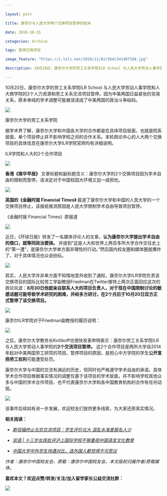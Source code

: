 ```yaml
---

layout: post

title: 康奈尔与人民大学两个交换项目暂停的始末

date: 2018-10-31

categories: Archive

tags: 暂停交换项目

image_feature: "https://i.loli.net/2018/11/02/5bdc34140f3d8.jpg"

description: 10月20日，康奈尔大学的劳工关系学院ILR School 与人民大学劳动人事学院和人大商学院的2个人力资源和劳工关系交流项目暂停。

---
```


10月20日，康奈尔大学的劳工关系学院ILR School 与人民大学劳动人事学院和人大商学院的2个人力资源和劳工关系交流项目暂停。因为中美两国日益紧张的贸易关系，原本单纯的学术调整可能被误读成了中美两国的政治斗争砝码。

![](https://i.loli.net/2018/11/02/5bdc34140f3d8.jpg)

<figcaption>康奈尔大学的劳工关系学院</figcaption>

据学术界了解，康奈尔大学和中国各大学的合作都是在具体项目层面，也就是院系层面，单个项目停止并不影响学校之间的合作关系。本轮舆论中心的人大两个交换项目的具体信息在康奈尔大学ILR学院官网均有详细说明。

ILR学院和人大的2个合作项目

![](https://i.loli.net/2018/11/02/5bdc341a32017.jpg)

**香港《南华早报》** 文章标题和副标题含义：康奈尔大学的2个交换项目因为学术自由的限制而暂停，该决定对于中国校园大环境又加一成担忧。

![](https://i.loli.net/2018/11/02/5bdc341e1c522.jpg)

**英国的《金融时报 Financial Times》** 报道了康奈尔大学和中国的人民大学的一个交换项目停止，该报纸推测原因是人民大学限制学术自由导致项目暂停。

《金融时报 Financial Times》原报道

![](https://i.loli.net/2018/11/02/5bdc3422a7091.jpg)

近日，《环球日报》转发了一名媒体评论人的文章，**认为康奈尔大学提出学术自由的借口，就等同政治要挟。** 并提到“这是人大和世界上两百多所大学合作交往史上的“第一遭”，是康奈尔大学单方面非理性的行动。”然后国内校友圈和媒体圈就爆炸了，对于具体情况也众说纷纭。

![](https://i.loli.net/2018/11/02/5bdc3425c1742.jpg)

其实，人民大学并非单方面不知情地意外收到了通知，康奈尔大学ILR学院负责该交换项目的国际比较劳工学副教授Friedman在Twitter推特上两次正面回应这次的舆论风波：**8月30日他就亲自联系人大的项目负责人，对于现在中国限制讨论的敏感话题可能导致学术研究的困难，并经多方研讨，在2个月后于10月20日双方正式暂停了该交换项目。**

![](https://i.loli.net/2018/11/02/5bdc342819b05.jpg)

康奈尔ILR学院对于Friedman副教授的履历说明：

![](https://i.loli.net/2018/11/02/5bdc342a85ff5.jpg)

之后，康奈尔大学教务长Kotlikoff也很快发表申明表示：康奈尔劳工关系学院ILR与人民大学劳动人事学院的**2个交流项目暂停。** 这2个合作项目是两所大学自2014年起对中美两国劳工研究的项目。暂停项目的原因，是担心中方学院的学生**公开宣扬劳工权利**可能遭受处罚。

康奈尔大学与中国的交流有渊远的历史，但同时也严格遵守学术自由的承诺。具体学术合作项目根据事实情况的调整仅基于该项目的学术层面，并不影响学校其他众多与中国的学术合作项目，也不代表康奈尔大学和各中国教育机构的合作有任何动摇。

![](https://i.loli.net/2018/11/02/5bdc342d42403.jpg)

该事件后续如有进一步发展，欢迎校友们提供更多线索，为大家还原真实情况。

**相关阅读：**

- [_斯坦福终止北京交流项目︱学生评价北大 混乱水准差报名人少_](http://mp.weixin.qq.com/s?__biz=MzAxMTQ4NDczNQ==&mid=2649700298&idx=1&sn=410eb41be06c8d2cd8d7f939ed85127e&chksm=835bfc9ab42c758c58c7c1f7315fd013c4008545f3c12782d1e7b4005b8588c1cc448b340853&scene=21#wechat_redirect)

- [_双语 \| 十三岁女孩批评沪上国际学校不够重视中国语言文化教育_](http://mp.weixin.qq.com/s?__biz=MzAxMTQ4NDczNQ==&mid=2649700823&idx=1&sn=d64d6394eefe07981f86c9253277c006&chksm=835bf287b42c7b913d4d4f5a2cbd3fd3be5427ed295773141752031c0acd92d8b0a257459174&scene=21#wechat_redirect)

- [_中国大学中外学生待遇对比，连外国人都觉得不可思议_](http://mp.weixin.qq.com/s?__biz=MzAxMTQ4NDczNQ==&mid=2649702710&idx=2&sn=6144f983b33af8e392f32b8afc5257f1&chksm=835b8a66b42c0370acb334ec07479511a695b18f4f5e92521f4423d8f05dc5d0ac0dfd73ce4f&scene=21#wechat_redirect)


_作者：康奈尔中国校友会，原载：康奈尔中国校友会，本文版权归属作者/原载媒体。_

**喜欢本文？欢迎点赞/转发/关注/加入留学家长公益交流社群：**

![](https://i.loli.net/2018/11/02/5bdc342e80303.jpg)
